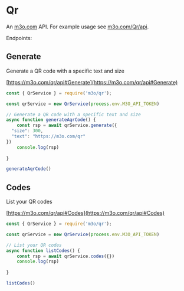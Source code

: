 # Qr

An [m3o.com](https://m3o.com) API. For example usage see [m3o.com/Qr/api](https://m3o.com/Qr/api).

Endpoints:

## Generate

Generate a QR code with a specific text and size


[https://m3o.com/qr/api#Generate](https://m3o.com/qr/api#Generate)

```js
const { QrService } = require('m3o/qr');

const qrService = new QrService(process.env.M3O_API_TOKEN)

// Generate a QR code with a specific text and size
async function generateAqrCode() {
	const rsp = await qrService.generate({
  "size": 300,
  "text": "https://m3o.com/qr"
})
	console.log(rsp)
	
}

generateAqrCode()
```
## Codes

List your QR codes


[https://m3o.com/qr/api#Codes](https://m3o.com/qr/api#Codes)

```js
const { QrService } = require('m3o/qr');

const qrService = new QrService(process.env.M3O_API_TOKEN)

// List your QR codes
async function listCodes() {
	const rsp = await qrService.codes({})
	console.log(rsp)
	
}

listCodes()
```
